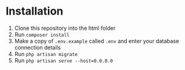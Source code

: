 # Installation

1. Clone this repository into the html folder
2. Run `composer install`
3. Make a copy of `.env.example` called `.env` and enter your database connection details
4. Run `php artisan migrate`
5. Run `php artisan serve --host=0.0.0.0`
